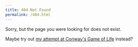 ```yaml
---
title: 404 Not Found
permalink: /404.html
---
```


Sorry, but the page you were looking for does not exist.

Maybe try out [my attempt at Conway's Game of Life](//johannesvollmer.github.io/webgl-of-life) instead?
